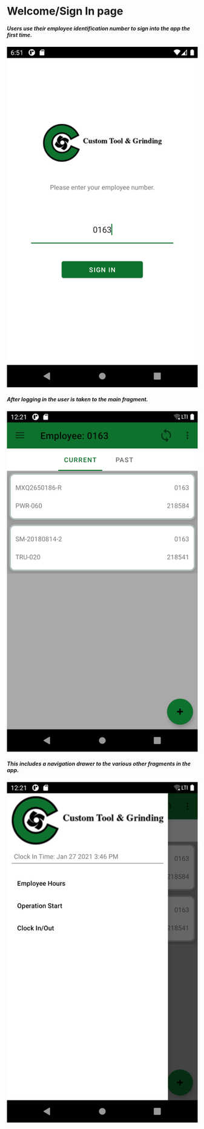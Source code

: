 # Welcome/Sign In page 

##### Users use their employee identification number to sign into the app the first time.
![alt text](res/SignInPage.png)
##### After logging in the user is taken to the main fragment.
![alt text](res/MainMenu.png)
##### This includes a navigation drawer to the various other fragments in the app.
![alt text](res/NavigationBar.png)

